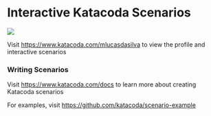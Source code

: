 # Interactive Katacoda Scenarios

[![](http://shields.katacoda.com/katacoda/mlucasdasilva/count.svg)](https://www.katacoda.com/mlucasdasilva "Get your profile on Katacoda.com")

Visit https://www.katacoda.com/mlucasdasilva to view the profile and interactive scenarios

### Writing Scenarios
Visit https://www.katacoda.com/docs to learn more about creating Katacoda scenarios

For examples, visit https://github.com/katacoda/scenario-example
